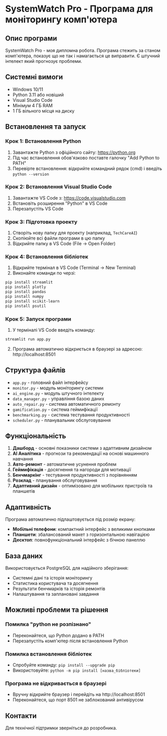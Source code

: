 # SystemWatch Pro - Програма для моніторингу комп'ютера

## Опис програми
SystemWatch Pro - моя дипломна робота. Програма стежить за станом комп'ютера, показує що не так і намагається це виправити. Є штучний інтелект який прогнозує проблеми.

## Системні вимоги
- Windows 10/11
- Python 3.11 або новіший
- Visual Studio Code
- Мінімум 4 ГБ RAM
- 1 ГБ вільного місця на диску

## Встановлення та запуск

### Крок 1: Встановлення Python
1. Завантажте Python з офіційного сайту: https://python.org
2. Під час встановлення обов'язково поставте галочку "Add Python to PATH"
3. Перевірте встановлення: відкрийте командний рядок (cmd) і введіть `python --version`

### Крок 2: Встановлення Visual Studio Code
1. Завантажте VS Code з: https://code.visualstudio.com
2. Встановіть розширення "Python" в VS Code
3. Перезапустіть VS Code

### Крок 3: Підготовка проекту
1. Створіть нову папку для проекту (наприклад, `TechCareAI`)
2. Скопіюйте всі файли програми в цю папку
3. Відкрийте папку в VS Code (File → Open Folder)

### Крок 4: Встановлення бібліотек
1. Відкрийте термінал в VS Code (Terminal → New Terminal)
2. Виконайте команди по черзі:
```bash
pip install streamlit
pip install plotly
pip install pandas
pip install numpy
pip install scikit-learn
pip install psutil
```

### Крок 5: Запуск програми
1. У терміналі VS Code введіть команду:
```bash
streamlit run app.py
```
2. Програма автоматично відкриється в браузері за адресою: http://localhost:8501

## Структура файлів
- `app.py` - головний файл інтерфейсу
- `monitor.py` - модуль моніторингу системи
- `ai_engine.py` - модуль штучного інтелекту
- `data_manager.py` - управління базою даних
- `auto_repair.py` - система автоматичного ремонту
- `gamification.py` - система геймифікації
- `benchmarking.py` - система тестування продуктивності
- `scheduler.py` - планувальник обслуговування

## Функціональність
1. **Дашборд** - основні показники системи з адаптивним дизайном
2. **AI Аналітика** - прогнози та рекомендації на основі машинного навчання
3. **Авто-ремонт** - автоматичне усунення проблем
4. **Геймифікація** - досягнення та нагороди для мотивації
5. **Бенчмаркінг** - тестування продуктивності з порівнянням
6. **Розклад** - планування обслуговування
7. **Адаптивний дизайн** - оптимізовано для мобільних пристроїв та планшетів

## Адаптивність
Програма автоматично підлаштовується під розмір екрану:
- **Мобільні телефони**: компактний інтерфейс з великими кнопками
- **Планшети**: збалансований макет з горизонтальною навігацією  
- **Десктоп**: повнофункціональний інтерфейс з бічною панеллю

## База даних
Використовується PostgreSQL для надійного зберігання:
- Системні дані та історія моніторингу
- Статистика користувача та досягнення
- Результати бенчмарків та історія ремонтів
- Налаштування та заплановані завдання

## Можливі проблеми та рішення

### Помилка "python не розпізнано"
- Переконайтеся, що Python додано в PATH
- Перезапустіть комп'ютер після встановлення Python

### Помилка встановлення бібліотек
- Спробуйте команду: `pip install --upgrade pip`
- Використовуйте: `python -m pip install [назва_бібліотеки]`

### Програма не відкривається в браузері
- Вручну відкрийте браузер і перейдіть на http://localhost:8501
- Переконайтеся, що порт 8501 не заблокований антивірусом

## Контакти
Для технічної підтримки зверніться до розробника.